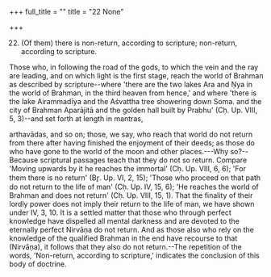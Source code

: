 +++
full_title = ""
title = "22 None"

+++


22. (Of them) there is non-return, according to scripture; non-return, according to scripture.

Those who, in following the road of the gods, to which the vein and the ray are leading, and on which light is the first stage, reach the world of Brahman as described by scripture--where 'there are the two lakes Ara and Ṇya in the world of Brahman, in the third heaven from hence,' and where 'there is the lake Airammadīya and the Aśvattha tree showering down Soma. and the city of Brahman Aparājitā and the golden hall built by Prabhu' (Cḥ. Up. VIII, 5, 3)--and set forth at length in mantras,

arthavādas, and so on; those, we say, who reach that world do not return from there after having finished the enjoyment of their deeds; as those do who have gone to the world of the moon and other places.---Why so?--Because scriptural passages teach that they do not so return. Compare 'Moving upwards by it he reaches the immortal' (Cḥ. Up. VIII, 6, 6); 'For them there is no return' (Br̥. Up. VI, 2, 15); 'Those who proceed on that path do not return to the life of man' (Cḥ. Up. IV, 15, 6); 'He reaches the world of Brahman and does not return' (Cḥ. Up. VIII, 15, 1). That the finality of their lordly power does not imply their return to the life of man, we have shown under IV, 3, 10. It is a settled matter that those who through perfect knowledge have dispelled all mental darkness and are devoted to the eternally perfect Nirvāṇa do not return. And as those also who rely on the knowledge of the qualified Brahman in the end have recourse to that (Nirvāṇa), it follows that they also do not return.--The repetition of the words, 'Non-return, according to scripture,' indicates the conclusion of this body of doctrine.

[^fn_237]: 418:1 All the commentators explain the reading 'mīyante.'--Ān. Gi. says--taṁ brahmalokagatam upāsakaṁ hiraṇyagarbhaḥ svasamīpam upāgataṁ sānunayam āha mayā khalv āpa evāmr̥tamayyo mīyante dr̥śyante bhujyante tavāpy asāv amr̥arūpodakalakshaṇo loko bhogyo yathāsukhaṁ bhujyatām.